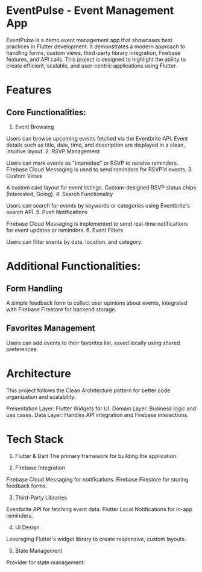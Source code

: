 # EventPulse - Event Management App
EventPulse is a demo event management app that showcases best practices in Flutter development. It demonstrates a modern approach to handling forms, custom views, third-party library integration, Firebase features, and API calls. This project is designed to highlight the ability to create efficient, scalable, and user-centric applications using Flutter.

# Features
## Core Functionalities:
1. Event Browsing

Users can browse upcoming events fetched via the Eventbrite API.
Event details such as title, date, time, and description are displayed in a clean, intuitive layout.
2. RSVP Management

Users can mark events as "Interested" or RSVP to receive reminders.
Firebase Cloud Messaging is used to send reminders for RSVP'd events.
3. Custom Views

A custom card layout for event listings.
Custom-designed RSVP status chips (Interested, Going).
4. Search Functionality

Users can search for events by keywords or categories using Eventbrite's search API.
5. Push Notifications

Firebase Cloud Messaging is implemented to send real-time notifications for event updates or reminders.
6. Event Filters

Users can filter events by date, location, and category.

# Additional Functionalities:

## Form Handling

A simple feedback form to collect user opinions about events, integrated with Firebase Firestore for backend storage.

## Favorites Management

Users can add events to their favorites list, saved locally using shared preferences.

# Architecture
This project follows the Clean Architecture pattern for better code organization and scalability:

Presentation Layer: Flutter Widgets for UI.
Domain Layer: Business logic and use cases.
Data Layer: Handles API integration and Firebase interactions.

# Tech Stack
1. Flutter & Dart
The primary framework for building the application.

2. Firebase Integration

Firebase Cloud Messaging for notifications.
Firebase Firestore for storing feedback forms.

3. Third-Party Libraries

Eventbrite API for fetching event data.
Flutter Local Notifications for in-app reminders.

4. UI Design

Leveraging Flutter's widget library to create responsive, custom layouts.

5. State Management

Provider for state management.
